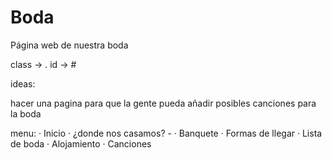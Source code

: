 # Boda
Página web de nuestra boda


class   -> .
id      -> #


ideas:

hacer una pagina para que la gente pueda añadir posibles canciones para la boda

menu:
· Inicio
· ¿donde nos casamos? -
· Banquete
· Formas de llegar
· Lista de boda
· Alojamiento
· Canciones
